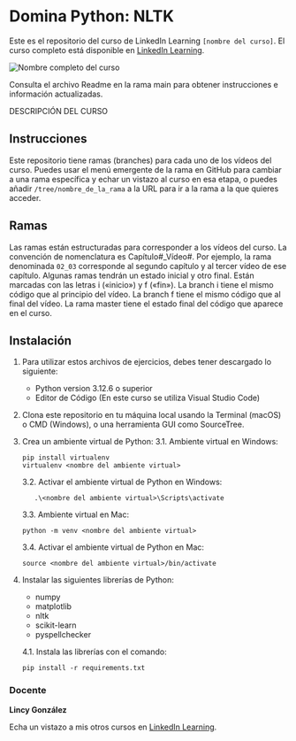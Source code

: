 # Domina Python: NLTK

Este es el repositorio del curso de LinkedIn Learning `[nombre del curso]`. El curso completo está disponible en [LinkedIn Learning][lil-course-url].

![Nombre completo del curso][lil-thumbnail-url] 

Consulta el archivo Readme en la rama main para obtener instrucciones e información actualizadas.


DESCRIPCIÓN DEL CURSO

## Instrucciones

Este repositorio tiene ramas (branches) para cada uno de los vídeos del curso. Puedes usar el menú emergente de la rama en GitHub para cambiar a una rama específica y echar un vistazo al curso en esa etapa, o puedes añadir `/tree/nombre_de_la_rama` a la URL para ir a la rama a la que quieres acceder.

## Ramas

Las ramas están estructuradas para corresponder a los vídeos del curso. La convención de nomenclatura es Capítulo#_Vídeo#. Por ejemplo, la rama denominada `02_03` corresponde al segundo capítulo y al tercer vídeo de ese capítulo. Algunas ramas tendrán un estado inicial y otro final. Están marcadas con las letras i («inicio») y f («fin»). La branch i tiene el mismo código que al principio del vídeo. La branch f tiene el mismo código que al final del vídeo. La rama master tiene el estado final del código que aparece en el curso.

## Instalación

1. Para utilizar estos archivos de ejercicios, debes tener descargado lo siguiente:
   - Python version 3.12.6 o superior
   - Editor de Código (En este curso se utiliza Visual Studio Code)

2. Clona este repositorio en tu máquina local usando la Terminal (macOS) o CMD (Windows), o una herramienta GUI como SourceTree.
3. Crea un ambiente virtual de Python:
   3.1. Ambiente virtual en Windows:

      ```text
      pip install virtualenv
      virtualenv <nombre del ambiente virtual>
      ```

   3.2. Activar el ambiente virtual de Python en Windows:

   ```text
      .\<nombre del ambiente virtual>\Scripts\activate
      ```

   3.3. Ambiente virtual en Mac:

      ```text
      python -m venv <nombre del ambiente virtual>
      ```

   3.4. Activar el ambiente virtual de Python en Mac:

      ```text
      source <nombre del ambiente virtual>/bin/activate
      ```

4. Instalar las siguientes librerías de Python:
   - numpy
   - matplotlib
   - nltk
   - scikit-learn
   - pyspellchecker

   4.1. Instala las librerías con el comando:

      ```text
      pip install -r requirements.txt
      ```

### Docente

**Lincy González**

Echa un vistazo a mis otros cursos en [LinkedIn Learning](https://www.linkedin.com/learning/instructors/lincy-gonzalez-rojas).

[0]: # (Replace these placeholder URLs with actual course URLs)
[lil-course-url]: https://www.linkedin.com
[lil-thumbnail-url]: https:

[1]: # (End of ES-Instruction ###############################################################################################)

